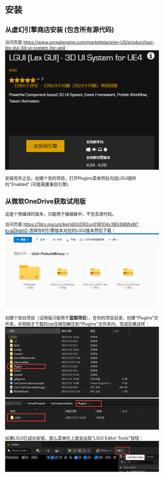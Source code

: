# 安装

## 从虚幻引擎商店安装 (包含所有源代码)

访问页面 https://www.unrealengine.com/marketplace/en-US/product/lgui-lex-gui-3d-ui-system-for-ue4 :
    ![Marketplace](./marketplace.png)

安装完毕之后，创建个空的项目，打开Plugins菜单然后勾选LGUI插件的"Enabled" (可能需要重启引擎).

## 从微软OneDrive获取试用版

这是个预编译的版本，只能用于编辑器中，不包含源代码。  

访问页面 https://1drv.ms/u/s!AvirIdGUD62un01B1O4v3BGSMWxN?e=aZbgmO 
选择你的引擎版本对应的LGUI版本然后下载：
    ![onedirve](./trailversion1.png)

创建个空白项目（试用版只能用于**蓝图项目**），在你的项目目录，创建"Plugins"文件夹，并把刚才下载的zip压缩包解压到"Plugins"文件夹内。完成后像这样：
    ![step3](./trailversion2.png)
    ![step4](./trailversion3.png)

如果LGUI已成功安装，那么菜单栏上就会出现"LGUI Editor Tools"按钮：
![step3](./install_complete.png)

